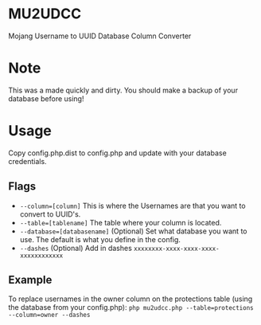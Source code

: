# MU2UDCC
Mojang Username to UUID Database Column Converter

# Note
This was a made quickly and dirty. You should make a backup of your database before using!

# Usage
Copy config.php.dist to config.php and update with your database credentials.

## Flags
- `--column=[column]` This is where the Usernames are that you want to convert to UUID's.
- `--table=[tablename]` The table where your column is located.
- `--database=[databasename]` (Optional) Set what database you want to use. The default is what you define in the config.
- `--dashes` (Optional) Add in dashes `xxxxxxxx-xxxx-xxxx-xxxx-xxxxxxxxxxxx`


## Example
To replace usernames in the owner column on the protections table (using the database from your config.php):
`php mu2udcc.php --table=protections --column=owner --dashes`

